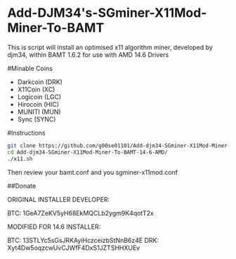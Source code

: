 Add-DJM34's-SGminer-X11Mod-Miner-To-BAMT
========================

This is script will install an optimised x11 algorithm miner, developed by djm34, within BAMT 1.6.2 for use with AMD 14.6 Drivers

#Minable Coins

- Darkcoin (DRK)
- X11Coin (XC)
- Logicoin (LGC)
- Hirocoin (HIC)
- MUNITI (MUN)
- Sync (SYNC)

#Instructions

```bash
git clone https://github.com/g00se01101/Add-djm34-SGminer-X11Mod-Miner-To-BAMT-14-6-AMD.git
cd Add-djm34-SGminer-X11Mod-Miner-To-BAMT-14-6-AMD/
./x11.sh
```

Then review your bamt.conf and you sgminer-x11mod.conf

##Donate

ORIGINAL INSTALLER DEVELOPER:

BTC: 1GeA7ZeKV5yH68EkMQCLb2ygm9K4qotT2x

MODIFIED FOR 14.6 INSTALLER:

BTC: 13STLYc5sGsJRKAyiHczceizbStNnB6z4E
DRK: Xyt4Dw5oqzcwUvCJWfF4DxS1JZTSHHXUEv

